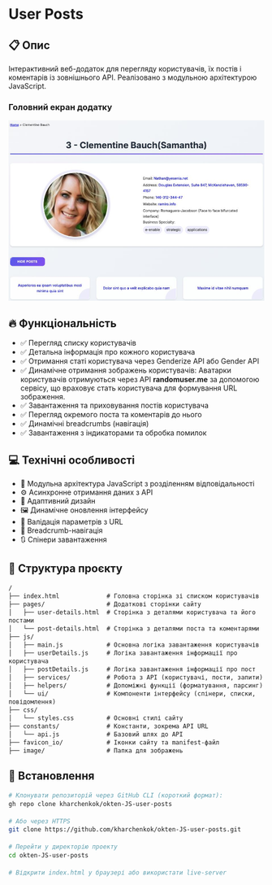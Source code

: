 # User Posts

## 📋 Опис

Інтерактивний веб-додаток для перегляду користувачів, їх постів і коментарів із зовнішнього API. Реалізовано з модульною архітектурою JavaScript.

### Головний екран додатку
![Головний екран додатку](./image/opg/opg.jpg)

## 🔥 Функціональність

- ✅ Перегляд списку користувачів
- ✅ Детальна інформація про кожного користувача
- ✅ Отримання статі користувача через Genderize API або  Gender API
- ✅ Динамічне отримання зображень користувачів: Аватарки користувачів отримуються через API **randomuser.me** за допомогою сервісу, що враховує стать користувача для формування URL зображення.
- ✅ Завантаження та приховування постів користувача
- ✅ Перегляд окремого поста та коментарів до нього
- ✅ Динамічні breadcrumbs (навігація)
- ✅ Завантаження з індикаторами та обробка помилок


## 💻 Технічні особливості

- 🔗 Модульна архітектура JavaScript з розділенням відповідальності
- ⚙️ Асинхронне отримання даних з API
- 📱 Адаптивний дизайн
- 🖼️ Динамічне оновлення інтерфейсу
- 🧠 Валідація параметрів з URL
- 🧭 Breadcrumb-навігація
- 🔃 Спінери завантаження


## 📂 Структура проєкту

```
/
├── index.html             # Головна сторінка зі списком користувачів
├── pages/                 # Додаткові сторінки сайту
│   ├── user-details.html  # Сторінка з деталями користувача та його постами
│   └── post-details.html  # Сторінка з деталями поста та коментарями
├── js/
│   ├── main.js            # Основна логіка завантаження користувачів
│   ├── userDetails.js     # Логіка завантаження інформації про користувача
│   ├── postDetails.js     # Логіка завантаження інформації про пост
│   ├── services/          # Робота з API (користувачі, пости, запити)
│   ├── helpers/           # Допоміжні функції (форматування, парсинг)
│   └── ui/                # Компоненти інтерфейсу (спінери, списки, повідомлення)
├── css/
│   └── styles.css         # Основні стилі сайту
├── constants/             # Константи, зокрема API URL
│   └── api.js             # Базовий шлях до API
├── favicon_io/            # Іконки сайту та manifest-файл
├── image/                 # Папка для зображень
```


## 🔧 Встановлення

```bash
# Клонувати репозиторій через GitHub CLI (короткий формат):
gh repo clone kharchenkok/okten-JS-user-posts

# Або через HTTPS
git clone https://github.com/kharchenkok/okten-JS-user-posts.git

# Перейти у директорію проекту
cd okten-JS-user-posts

# Відкрити index.html у браузері або використати live-server
```

